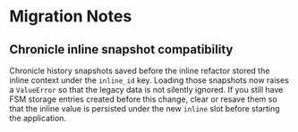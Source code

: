 # Migration Notes

## Chronicle inline snapshot compatibility

Chronicle history snapshots saved before the inline refactor stored the inline
context under the `inline_id` key. Loading those snapshots now raises a
`ValueError` so that the legacy data is not silently ignored. If you still have
FSM storage entries created before this change, clear or resave them so that the
inline value is persisted under the new `inline` slot before starting the
application.
